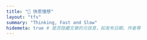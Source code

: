 ```yaml
---
title: "💭 快思慢想"
layout: "tfs"
summary: "Thinking, Fast and Slow"
hidemeta: true # 是否隐藏文章的元信息，如发布日期、作者等
---
```

